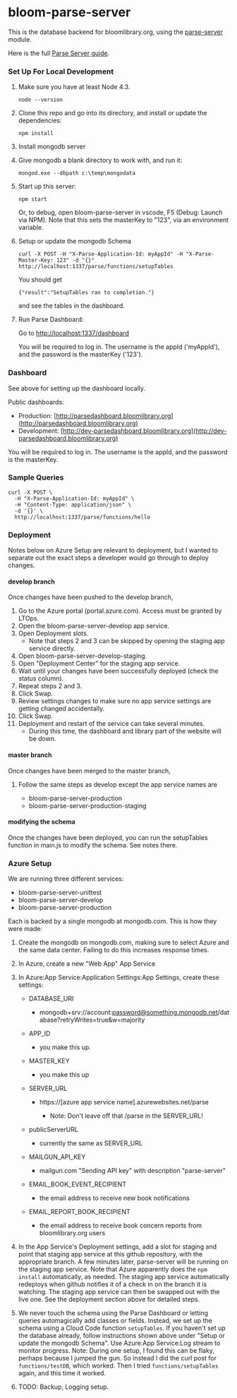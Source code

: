 # bloom-parse-server

This is the database backend for bloomlibrary.org, using the [parse-server](https://github.com/parse-community/parse-server) module.

Here is the full [Parse Server guide](http://docs.parseplatform.org/parse-server/guide/).

### Set Up For Local Development

1. Make sure you have at least Node 4.3.

   `node --version`

1. Clone this repo and go into its directory, and install or update the dependencies:

   `npm install`

1. Install mongodb server

1. Give mongodb a blank directory to work with, and run it:

   `mongod.exe --dbpath c:\temp\mongodata`

1. Start up this server:

   `npm start`

   Or, to debug, open bloom-parse-server in vscode, F5 (Debug: Launch via NPM). Note that this sets the masterKey to "123", via an environment variable.

1. Setup or update the mongodb Schema

   ```
   curl -X POST -H "X-Parse-Application-Id: myAppId" -H "X-Parse-Master-Key: 123" -d "{}" http://localhost:1337/parse/functions/setupTables
   ```

   You should get

   `{"result":"SetupTables ran to completion."}`

   and see the tables in the dashboard.

1. Run Parse Dashboard:

   Go to [http://localhost:1337/dashboard](http://localhost:1337/dashboard)

   You will be required to log in. The username is the appId ('myAppId'), and the password is the masterKey ('123').

### Dashboard

See above for setting up the dashboard locally.

Public dashboards:

- Production: [http://parsedashboard.bloomlibrary.org](http://parsedashboard.bloomlibrary.org)
- Development: [http://dev-parsedashboard.bloomlibrary.org](http://dev-parsedashboard.bloomlibrary.org)

You will be required to log in. The username is the appId, and the password is the masterKey.

### Sample Queries

```
curl -X POST \
  -H "X-Parse-Application-Id: myAppId" \
  -H "Content-Type: application/json" \
  -d '{}' \
  http://localhost:1337/parse/functions/hello
```

### Deployment

Notes below on Azure Setup are relevant to deployment, but I wanted to separate out the exact steps a developer would go through to deploy changes.

#### develop branch

Once changes have been pushed to the develop branch,

1. Go to the Azure portal (portal.azure.com). Access must be granted by LTOps.
2. Open the bloom-parse-server-develop app service.
3. Open Deployment slots.
   - Note that steps 2 and 3 can be skipped by opening the staging app service directly.
4. Open bloom-parse-server-develop-staging.
5. Open "Deployment Center" for the staging app service.
6. Wait until your changes have been successfully deployed (check the status column).
7. Repeat steps 2 and 3.
8. Click Swap.
9. Review settings changes to make sure no app service settings are getting changed accidentally.
10. Click Swap.
11. Deployment and restart of the service can take several minutes.
    - During this time, the dashboard and library part of the website will be down.

#### master branch

Once changes have been merged to the master branch,

1. Follow the same steps as develop except the app service names are

   - bloom-parse-server-production
   - bloom-parse-server-production-staging

#### modifying the schema

Once the changes have been deployed, you can run the setupTables function in main.js to modify the schema. See notes there.

### Azure Setup

We are running three different services:

- bloom-parse-server-unittest
- bloom-parse-server-develop
- bloom-parse-server-production

Each is backed by a single mongodb at mongodb.com. This is how they were made:

1. Create the mongodb on mongodb.com, making sure to select Azure and the same data center. Failing to do this increases response times.
2. In Azure, create a new "Web App" App Service
3. In Azure:App Service:Application Settings:App Settings, create these settings:

   - DATABASE_URI

     - mongodb+srv://account:password@something.mongodb.net/database?retryWrites=true&w=majority

   - APP_ID

     - you make this up.

   - MASTER_KEY

     - you make this up

   - SERVER_URL

     - https://[azure app service name].azurewebsites.net/parse

       - Note: Don't leave off that /parse in the SERVER_URL!

   - publicServerURL

     - currently the same as SERVER_URL

   - MAILGUN_API_KEY

     - mailgun.com "Sending API key" with description "parse-server"

   - EMAIL_BOOK_EVENT_RECIPIENT

     - the email address to receive new book notifications

   - EMAIL_REPORT_BOOK_RECIPIENT
     - the email address to receive book concern reports from bloomlibrary.org users

4. In the App Service's Deployment settings, add a slot for staging and point that staging app service at this github repository,
   with the appropriate branch. A few minutes later, parse-server will be running on the staging app service.
   Note that Azure apparently does the `npm install` automatically, as needed.
   The staging app service automatically redeploys when github notifies it of a check in on the branch it is watching.
   The staging app service can then be swapped out with the live one.
   See the deployment section above for detailed steps.

5. We never touch the schema using the Parse Dashboard or letting queries automagically add classes or fields.
   Instead, we set up the schema using a Cloud Code function `setupTables`.
   If you haven't set up the database already, follow instructions shown above under "Setup or update the mongodb Schema".
   Use Azure:App Service:Log stream to monitor progress.
   Note: During one setup, I found this can be flaky, perhaps because I jumped the gun.
   So instead I did the curl post for `functions/testDB`, which worked.
   Then I tried `functions/setupTables` again, and this time it worked.

6. TODO: Backup, Logging setup.
